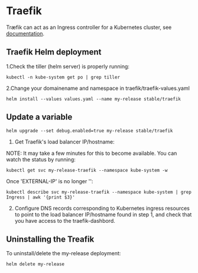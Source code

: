 # Traefik

Træfik can act as an Ingress controller for a Kubernetes cluster, see [documentation](https://docs.traefik.io/user-guide/kubernetes/).

## Traefik Helm deployment

1.Check the tiller (helm server) is properly running:

    kubectl -n kube-system get po | grep tiller

2.Change your domainename and namespace in traefik/traefik-values.yaml

    helm install --values values.yaml --name my-release stable/traefik
    
## Update a variable

    helm upgrade --set debug.enabled=true my-release stable/traefik

1. Get Traefik's load balancer IP/hostname:

NOTE: It may take a few minutes for this to become available.
You can watch the status by running:

    kubectl get svc my-release-traefik --namespace kube-system -w

Once 'EXTERNAL-IP' is no longer '<pending>':

    kubectl describe svc my-release-traefik --namespace kube-system | grep Ingress | awk '{print $3}'

2. Configure DNS records corresponding to Kubernetes ingress resources to point to the load balancer IP/hostname found in step 1, and check that you have access to the traefik-dashbord.

## Uninstalling the Treafik

To uninstall/delete the my-release deployment:

    helm delete my-release